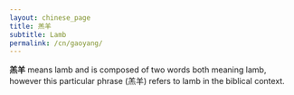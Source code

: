 ```yaml
---
layout: chinese_page
title: 羔羊
subtitle: Lamb
permalink: /cn/gaoyang/
---
```


**羔羊** means lamb and is composed of two words both meaning lamb, however this particular phrase (羔羊) refers to lamb in the biblical context.
